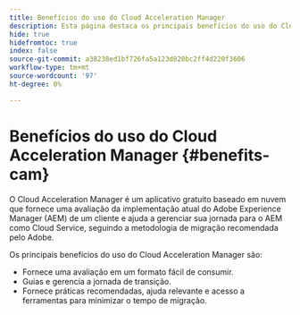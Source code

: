 ```yaml
---
title: Benefícios do uso do Cloud Acceleration Manager
description: Esta página destaca os principais benefícios do uso do Cloud Acceleration Manager.
hide: true
hidefromtoc: true
index: false
source-git-commit: a38238ed1bf726fa5a123d820bc2ff4d220f3606
workflow-type: tm+mt
source-wordcount: '97'
ht-degree: 0%

---
```



# Benefícios do uso do Cloud Acceleration Manager {#benefits-cam}

O Cloud Acceleration Manager é um aplicativo gratuito baseado em nuvem que fornece uma avaliação da implementação atual do Adobe Experience Manager (AEM) de um cliente e ajuda a gerenciar sua jornada para o AEM como Cloud Service, seguindo a metodologia de migração recomendada pelo Adobe.

Os principais benefícios do uso do Cloud Acceleration Manager são:

* Fornece uma avaliação em um formato fácil de consumir.
* Guias e gerencia a jornada de transição.
* Fornece práticas recomendadas, ajuda relevante e acesso a ferramentas para minimizar o tempo de migração.